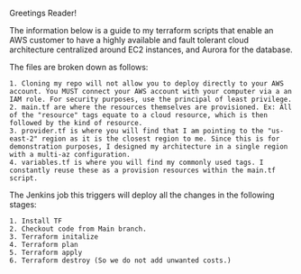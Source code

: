 Greetings Reader! 

The information below is a guide to my terraform scripts that enable an AWS customer to have a highly available and fault tolerant cloud architecture centralized around EC2 instances, and Aurora for the database. 

The files are broken down as follows: 

    1. Cloning my repo will not allow you to deploy directly to your AWS account. You MUST connect your AWS account with your computer via a an IAM role. For security purposes, use the principal of least privilege. 
    2. main.tf are where the resources themselves are provisioned. Ex: All of the "resource" tags equate to a cloud resource, which is then followed by the kind of resource. 
    3. provider.tf is where you will find that I am pointing to the "us-east-2" region as it is the closest region to me. Since this is for demonstration purposes, I designed my architecture in a single region with a multi-az configuration. 
    4. variables.tf is where you will find my commonly used tags. I constantly reuse these as a provision resources within the main.tf script. 



The Jenkins job this triggers will deploy all the changes in the following stages: 

    1. Install TF
    2. Checkout code from Main branch. 
    3. Terraform initalize 
    4. Terraform plan 
    5. Terraform apply 
    6. Terraform destroy (So we do not add unwanted costs.) 
